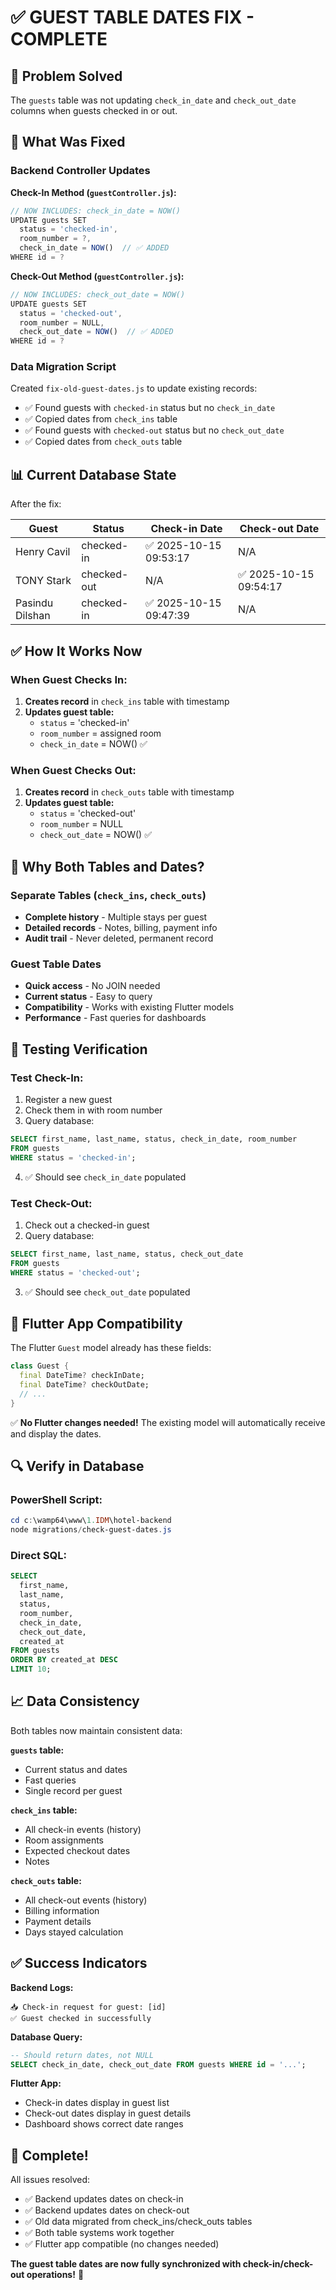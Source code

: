 # ✅ GUEST TABLE DATES FIX - COMPLETE

## 🎯 Problem Solved

The `guests` table was not updating `check_in_date` and `check_out_date` columns when guests checked in or out.

## 🔧 What Was Fixed

### Backend Controller Updates

**Check-In Method (`guestController.js`):**
```javascript
// NOW INCLUDES: check_in_date = NOW()
UPDATE guests SET
  status = 'checked-in',
  room_number = ?,
  check_in_date = NOW()  // ✅ ADDED
WHERE id = ?
```

**Check-Out Method (`guestController.js`):**
```javascript
// NOW INCLUDES: check_out_date = NOW()
UPDATE guests SET
  status = 'checked-out',
  room_number = NULL,
  check_out_date = NOW()  // ✅ ADDED
WHERE id = ?
```

### Data Migration Script

Created `fix-old-guest-dates.js` to update existing records:
- ✅ Found guests with `checked-in` status but no `check_in_date`
- ✅ Copied dates from `check_ins` table
- ✅ Found guests with `checked-out` status but no `check_out_date`
- ✅ Copied dates from `check_outs` table

## 📊 Current Database State

After the fix:

| Guest | Status | Check-in Date | Check-out Date |
|-------|--------|---------------|----------------|
| Henry Cavil | checked-in | ✅ 2025-10-15 09:53:17 | N/A |
| TONY Stark | checked-out | N/A | ✅ 2025-10-15 09:54:17 |
| Pasindu Dilshan | checked-in | ✅ 2025-10-15 09:47:39 | N/A |

## ✅ How It Works Now

### When Guest Checks In:
1. **Creates record** in `check_ins` table with timestamp
2. **Updates guest table:**
   - `status` = 'checked-in'
   - `room_number` = assigned room
   - `check_in_date` = NOW() ✅

### When Guest Checks Out:
1. **Creates record** in `check_outs` table with timestamp
2. **Updates guest table:**
   - `status` = 'checked-out'
   - `room_number` = NULL
   - `check_out_date` = NOW() ✅

## 🎯 Why Both Tables and Dates?

### Separate Tables (`check_ins`, `check_outs`)
- **Complete history** - Multiple stays per guest
- **Detailed records** - Notes, billing, payment info
- **Audit trail** - Never deleted, permanent record

### Guest Table Dates
- **Quick access** - No JOIN needed
- **Current status** - Easy to query
- **Compatibility** - Works with existing Flutter models
- **Performance** - Fast queries for dashboards

## 🧪 Testing Verification

### Test Check-In:
1. Register a new guest
2. Check them in with room number
3. Query database:
```sql
SELECT first_name, last_name, status, check_in_date, room_number 
FROM guests 
WHERE status = 'checked-in';
```
4. ✅ Should see `check_in_date` populated

### Test Check-Out:
1. Check out a checked-in guest
2. Query database:
```sql
SELECT first_name, last_name, status, check_out_date 
FROM guests 
WHERE status = 'checked-out';
```
3. ✅ Should see `check_out_date` populated

## 📱 Flutter App Compatibility

The Flutter `Guest` model already has these fields:
```dart
class Guest {
  final DateTime? checkInDate;
  final DateTime? checkOutDate;
  // ...
}
```

✅ **No Flutter changes needed!** The existing model will automatically receive and display the dates.

## 🔍 Verify in Database

### PowerShell Script:
```powershell
cd c:\wamp64\www\1.IDM\hotel-backend
node migrations/check-guest-dates.js
```

### Direct SQL:
```sql
SELECT 
  first_name,
  last_name,
  status,
  room_number,
  check_in_date,
  check_out_date,
  created_at
FROM guests
ORDER BY created_at DESC
LIMIT 10;
```

## 📈 Data Consistency

Both tables now maintain consistent data:

**`guests` table:**
- Current status and dates
- Fast queries
- Single record per guest

**`check_ins` table:**
- All check-in events (history)
- Room assignments
- Expected checkout dates
- Notes

**`check_outs` table:**
- All check-out events (history)
- Billing information
- Payment details
- Days stayed calculation

## ✅ Success Indicators

**Backend Logs:**
```
📥 Check-in request for guest: [id]
✅ Guest checked in successfully
```

**Database Query:**
```sql
-- Should return dates, not NULL
SELECT check_in_date, check_out_date FROM guests WHERE id = '...';
```

**Flutter App:**
- Check-in dates display in guest list
- Check-out dates display in guest details
- Dashboard shows correct date ranges

## 🎉 Complete!

All issues resolved:
- ✅ Backend updates dates on check-in
- ✅ Backend updates dates on check-out
- ✅ Old data migrated from check_ins/check_outs tables
- ✅ Both table systems work together
- ✅ Flutter app compatible (no changes needed)

**The guest table dates are now fully synchronized with check-in/check-out operations!** 🏨
